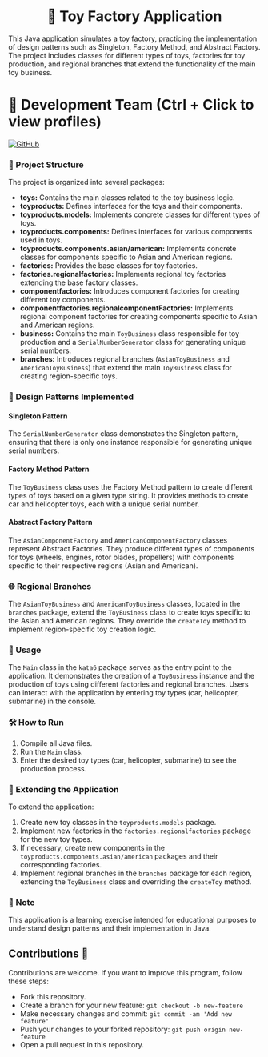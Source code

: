 <h1 align="center">🚀 Toy Factory Application</h1>

This Java application simulates a toy factory, practicing the implementation of design patterns such as Singleton, Factory Method, and Abstract Factory. The project includes classes for different types of toys, factories for toy production, and regional branches that extend the functionality of the main toy business.

# 👥 Development Team (Ctrl + Click to view profiles)

[![GitHub](https://img.shields.io/badge/GitHub-Alejandro%20David%20Arzola%20Saavedra-blue?style=flat-square&logo=github)](https://github.com/AlejandroDavidArzolaSaavedra)

### 📂 Project Structure

The project is organized into several packages:

- **toys:** Contains the main classes related to the toy business logic.
- **toyproducts:** Defines interfaces for the toys and their components.
- **toyproducts.models:** Implements concrete classes for different types of toys.
- **toyproducts.components:** Defines interfaces for various components used in toys.
- **toyproducts.components.asian/american:** Implements concrete classes for components specific to Asian and American regions.
- **factories:** Provides the base classes for toy factories.
- **factories.regionalfactories:** Implements regional toy factories extending the base factory classes.
- **componentfactories:** Introduces component factories for creating different toy components.
- **componentfactories.regionalcomponentFactories:** Implements regional component factories for creating components specific to Asian and American regions.
- **business:** Contains the main `ToyBusiness` class responsible for toy production and a `SerialNumberGenerator` class for generating unique serial numbers.
- **branches:** Introduces regional branches (`AsianToyBusiness` and `AmericanToyBusiness`) that extend the main `ToyBusiness` class for creating region-specific toys.

### 🎨 Design Patterns Implemented

#### Singleton Pattern

The `SerialNumberGenerator` class demonstrates the Singleton pattern, ensuring that there is only one instance responsible for generating unique serial numbers.

#### Factory Method Pattern

The `ToyBusiness` class uses the Factory Method pattern to create different types of toys based on a given type string. It provides methods to create car and helicopter toys, each with a unique serial number.

#### Abstract Factory Pattern

The `AsianComponentFactory` and `AmericanComponentFactory` classes represent Abstract Factories. They produce different types of components for toys (wheels, engines, rotor blades, propellers) with components specific to their respective regions (Asian and American).

### 🌐 Regional Branches

The `AsianToyBusiness` and `AmericanToyBusiness` classes, located in the `branches` package, extend the `ToyBusiness` class to create toys specific to the Asian and American regions. They override the `createToy` method to implement region-specific toy creation logic.

### 🚀 Usage

The `Main` class in the `kata6` package serves as the entry point to the application. It demonstrates the creation of a `ToyBusiness` instance and the production of toys using different factories and regional branches. Users can interact with the application by entering toy types (car, helicopter, submarine) in the console.

### 🛠️ How to Run

1. Compile all Java files.
2. Run the `Main` class.
3. Enter the desired toy types (car, helicopter, submarine) to see the production process.

### 🚀 Extending the Application

To extend the application:

1. Create new toy classes in the `toyproducts.models` package.
2. Implement new factories in the `factories.regionalfactories` package for the new toy types.
3. If necessary, create new components in the `toyproducts.components.asian/american` packages and their corresponding factories.
4. Implement regional branches in the `branches` package for each region, extending the `ToyBusiness` class and overriding the `createToy` method.

### 📝 Note

This application is a learning exercise intended for educational purposes to understand design patterns and their implementation in Java.

## Contributions 🤝

Contributions are welcome. If you want to improve this program, follow these steps:

- Fork this repository.
- Create a branch for your new feature: `git checkout -b new-feature`
- Make necessary changes and commit: `git commit -am 'Add new feature'`
- Push your changes to your forked repository: `git push origin new-feature`
- Open a pull request in this repository.
